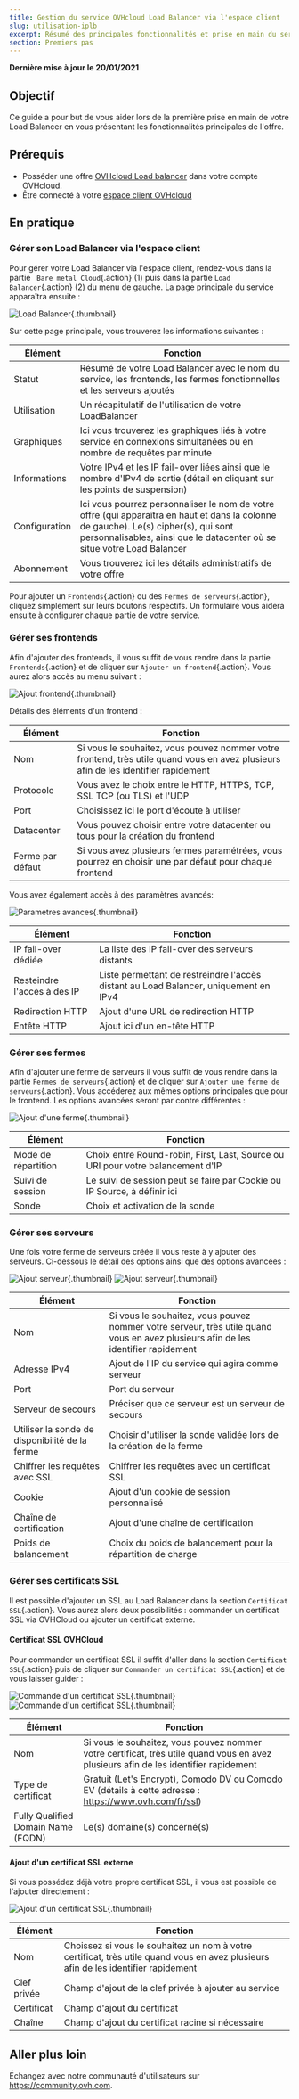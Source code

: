 ```yaml
---
title: Gestion du service OVHcloud Load Balancer via l'espace client
slug: utilisation-iplb
excerpt: Résumé des principales fonctionnalités et prise en main du service Load Balancer via l'espace client
section: Premiers pas
---
```

**Dernière mise à jour le 20/01/2021**

## Objectif

Ce guide a pour but de vous aider lors de la première prise en main de votre Load Balancer en vous présentant les fonctionnalités principales de l'offre.

## Prérequis

- Posséder une offre [OVHcloud Load balancer](https://www.ovh.com/fr/solutions/load-balancer/) dans votre compte OVHcloud.
- Être connecté à votre [espace client OVHcloud](https://www.ovh.com/auth/?action=gotomanager&from=https://www.ovh.com/fr/&ovhSubsidiary=fr)


## En pratique

### Gérer son Load Balancer via l'espace client

Pour gérer votre Load Balancer via l'espace client, rendez-vous dans la partie ` Bare metal Cloud`{.action} (1) puis dans la partie `Load Balancer`{.action} (2) du menu de gauche. La page principale du service apparaîtra ensuite :

![Load Balancer](images/lb_main_page.png){.thumbnail}

Sur cette page principale, vous trouverez les informations suivantes :

|Élément|Fonction|
|---|---|
|Statut|Résumé de votre Load Balancer avec le nom du service, les frontends, les fermes fonctionnelles et les serveurs ajoutés|
|Utilisation|Un récapitulatif de l'utilisation de votre LoadBalancer|
|Graphiques|Ici vous trouverez les graphiques liés à votre service en connexions simultanées ou en nombre de requêtes par minute|
|Informations|Votre IPv4 et les IP fail-over liées ainsi que le nombre d'IPv4 de sortie (détail en cliquant sur les points de suspension)|
|Configuration|Ici vous pourrez personnaliser le nom de votre offre (qui apparaîtra en haut et dans la colonne de gauche). Le(s) cipher(s), qui sont personnalisables, ainsi que le datacenter où se situe votre Load Balancer|
|Abonnement|Vous trouverez ici les détails administratifs de votre offre|


Pour ajouter un `Frontends`{.action} ou des `Fermes de serveurs`{.action}, cliquez simplement sur leurs boutons respectifs. Un formulaire vous aidera ensuite à configurer chaque partie de votre service.


### Gérer ses frontends

Afin d'ajouter des frontends, il vous suffit de vous rendre dans la partie `Frontends`{.action} et de cliquer sur `Ajouter un frontend`{.action}. Vous aurez alors accès au menu suivant :


![Ajout frontend](images/add_frontend.png){.thumbnail}

Détails des éléments d'un frontend :


|Élément|Fonction|
|---|---|
|Nom|Si vous le souhaitez, vous pouvez nommer votre frontend, très utile quand vous en avez plusieurs afin de les identifier rapidement|
|Protocole|Vous avez le choix entre le HTTP, HTTPS, TCP, SSL TCP (ou TLS) et l'UDP|
|Port|Choisissez ici le port d'écoute à utiliser|
|Datacenter|Vous pouvez choisir entre votre datacenter ou tous pour la création du frontend|
|Ferme par défaut|Si vous avez plusieurs fermes paramétrées, vous pourrez en choisir une par défaut pour chaque frontend|

Vous avez également accès à des paramètres avancés:


![Parametres avances](images/advanced_frontend.png){.thumbnail}

|Élément|Fonction|
|---|---|
|IP fail-over dédiée|La liste des IP fail-over des serveurs distants|
|Resteindre l'accès à des IP|Liste permettant de restreindre l'accès distant au Load Balancer, uniquement en IPv4|
|Redirection HTTP|Ajout d'une URL de redirection HTTP|
|Entête HTTP|Ajout ici d'un en-tête HTTP|


### Gérer ses fermes
Afin d'ajouter une ferme de serveurs il vous suffit de vous rendre dans la partie `Fermes de serveurs`{.action} et de cliquer sur `Ajouter une ferme de serveurs`{.action}. Vous accéderez aux mêmes options principales que pour le frontend. Les options avancées seront par contre différentes :


![Ajout d'une ferme](images/advanced_cluster.png){.thumbnail}

|Élément|Fonction|
|---|---|
|Mode de répartition|Choix entre Round-robin, First, Last, Source ou URI pour votre balancement d'IP|
|Suivi de session|Le suivi de session peut se faire par Cookie ou IP Source, à définir ici|
|Sonde|Choix et activation de la sonde|


### Gérer ses serveurs
Une fois votre ferme de serveurs créée il vous reste à y ajouter des serveurs. Ci-dessous le détail des options ainsi que des options avancées :


![Ajout serveur](images/add_server.png){.thumbnail}
![Ajout serveur](images/add_server_advanced.png){.thumbnail}


|Élément|Fonction|
|---|---|
|Nom|Si vous le souhaitez, vous pouvez nommer votre serveur, très utile quand vous en avez plusieurs afin de les identifier rapidement|
|Adresse IPv4|Ajout de l'IP du service qui agira comme serveur|
|Port|Port du serveur|
|Serveur de secours|Préciser que ce serveur est un serveur de secours|
|Utiliser la sonde de disponibilité de la ferme|Choisir d'utiliser la sonde validée lors de la création de la ferme|
|Chiffrer les requêtes avec SSL|Chiffrer les requêtes avec un certificat SSL|
|Cookie|Ajout d'un cookie de session personnalisé|
|Chaîne de certification|Ajout d'une chaîne de certification|
|Poids de balancement|Choix du poids de balancement pour la répartition de charge|


### Gérer ses certificats SSL
Il est possible d'ajouter un SSL au Load Balancer dans la section `Certificat SSL`{.action}. Vous aurez alors deux possibilités : commander un certificat SSL via OVHCloud ou ajouter un certificat externe.

#### Certificat SSL OVHCloud
Pour commander un certificat SSL il suffit d'aller dans la section `Certificat SSL`{.action} puis de cliquer sur `Commander un certificat SSL`{.action} et de vous laisser guider :

![Commande d'un certificat SSL](images/ordering_ssl-00.png){.thumbnail}
![Commande d'un certificat SSL](images/ordering_ssl.png){.thumbnail}


|Élément|Fonction|
|---|---|
|Nom|Si vous le souhaitez, vous pouvez nommer votre certificat, très utile quand vous en avez plusieurs afin de les identifier rapidement|
|Type de certificat|Gratuit (Let's Encrypt), Comodo DV ou Comodo EV (détails à cette adresse : https://www.ovh.com/fr/ssl)|
|Fully Qualified Domain Name (FQDN)|Le(s) domaine(s) concerné(s)|

#### Ajout d'un certificat SSL externe
Si vous possédez déjà votre propre certificat SSL, il vous est possible de l'ajouter directement :


![Ajout d'un certificat SSL](images/external_ssl.png){.thumbnail}


|Élément|Fonction|
|---|---|
|Nom|Choissez si vous le souhaitez un nom à votre certificat, très utile quand vous en avez plusieurs afin de les identifier rapidement|
|Clef privée|Champ d'ajout de la clef privée à ajouter au service|
|Certificat|Champ d'ajout du certificat|
|Chaîne|Champ d'ajout du certificat racine si nécessaire|


## Aller plus loin
Échangez avec notre communauté d'utilisateurs sur <https://community.ovh.com>.
